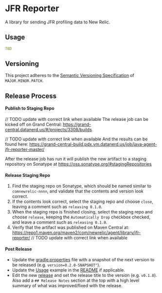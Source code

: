 # JFR Reporter

A library for sending JFR profiling data to New Relic.

## Usage
```yaml
TBD
```

## Versioning

This project adheres to the [Semantic Versioning Specification](https://semver.org/spec/v2.0.0.html) of `MAJOR.MINOR.PATCH`.

## Release Process

#### Publish to Staging Repo
// TODO update with correct link when available
The release job can be kicked off on Grand Central:
https://grand-central.datanerd.us/#/projects/3308/builds

// TODO update with correct link when available
And the results can be found here:
https://grand-central-build.pdx.vm.datanerd.us/job/java-agent-jfr-reporter-master/

After the release job has run it will publish the new artifact to a staging repository on Sonatype at https://oss.sonatype.org/#stagingRepositories

#### Release Staging Repo
1. Find the staging repo on Sonatype, which should be named similar to `comnewrelic-nnnn`, and validate that the contents and version look correct.
2. If the contents look correct, select the staging repo and choose `close`, leaving a comment such as `releasing 0.1.0`.
3. When the staging repo is finished closing, select the staging repo and choose `release`, keeping the `Automatically Drop` checkbox checked, and leave a comment such as `releasing 0.1.0`.
4. Verify that the artifact was published on Maven Central at: https://repo1.maven.org/maven2/com/newrelic/agent/library/jfr-reporter/ // TODO update with correct link when available

#### Post Release
* Update the [gradle.properties](gradle.properties) file with a snapshot of the next version to be released (e.g. `version=0.2.0-SNAPSHOT"`).
* Update the [Usage](#usage) example in the [README](README.md) if applicable.
* Edit the new [release](https://source.datanerd.us/java-agent/jfr-reporter/releases) and set the release title to the version (e.g. `v0.1.0`). Also add a `## Release Notes` section at the top with a high level summary of what was improved/fixed with the release.

